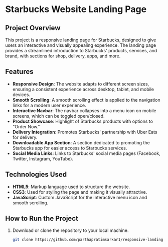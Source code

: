 # Starbucks Website Landing Page

## Project Overview
This project is a responsive landing page for Starbucks, designed to give users an interactive and visually appealing experience. The landing page provides a streamlined introduction to Starbucks' products, services, and brand, with sections for shop, delivery, apps, and more.

## Features
- **Responsive Design**: The website adapts to different screen sizes, ensuring a consistent experience across desktop, tablet, and mobile devices.
- **Smooth Scrolling**: A smooth scrolling effect is applied to the navigation links for a modern user experience.
- **Interactive Navbar**: The navbar collapses into a menu icon on mobile screens, which can be toggled open/closed.
- **Product Showcase**: Highlight of Starbucks products with options to "Order Now."
- **Delivery Integration**: Promotes Starbucks' partnership with Uber Eats for delivery.
- **Downloadable App Section**: A section dedicated to promoting the Starbucks app for easier access to Starbucks services.
- **Social Media Links**: Links to Starbucks' social media pages (Facebook, Twitter, Instagram, YouTube).

## Technologies Used
- **HTML5**: Markup language used to structure the website.
- **CSS3**: Used for styling the page and making it visually attractive.
- **JavaScript**: Custom JavaScript for the interactive menu icon and smooth scrolling.

## How to Run the Project
1. Download or clone the repository to your local machine.
   ```bash
   git clone https://github.com/parthapratimsarkar1/responsive-landing-page.git
